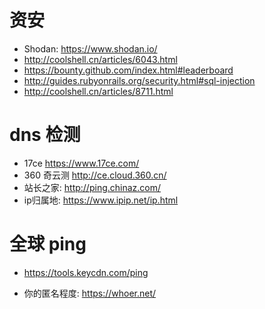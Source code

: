# 资安

- Shodan: <https://www.shodan.io/>
- <http://coolshell.cn/articles/6043.html>
- <https://bounty.github.com/index.html#leaderboard>
- <http://guides.rubyonrails.org/security.html#sql-injection>
- <http://coolshell.cn/articles/8711.html>

# dns 检测

- 17ce <https://www.17ce.com/>
- 360 奇云测 <http://ce.cloud.360.cn/>
- 站长之家: http://ping.chinaz.com/
- ip归属地: https://www.ipip.net/ip.html

# 全球 ping

- https://tools.keycdn.com/ping

- 你的匿名程度: https://whoer.net/